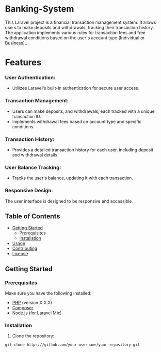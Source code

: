 # Banking-System

This Laravel project is a financial transaction management system. It allows users to make deposits and withdrawals, tracking their transaction history. The application implements various rules for transaction fees and free withdrawal conditions based on the user's account type (Individual or Business)..

# Features
### User Authentication:
- Utilizes Laravel's built-in authentication for secure user access.
### Transaction Management:
- Users can make deposits, and withdrawals, each tracked with a unique transaction ID.
- Implements withdrawal fees based on account type and specific conditions.
### Transaction History:
- Provides a detailed transaction history for each user, including deposit and withdrawal details.
### User Balance Tracking:
- Tracks the user's balance, updating it with each transaction.
### Responsive Design:
 The user interface is designed to be responsive and accessible.

## Table of Contents
- [Getting Started](#getting-started)
  - [Prerequisites](#prerequisites)
  - [Installation](#installation)
- [Usage](#usage)
- [Contributing](#contributing)
- [License](#license)

## Getting Started

### Prerequisites

Make sure you have the following installed:

- [PHP](https://www.php.net/) (version X.X.X)
- [Composer](https://getcomposer.org/)
- [Node.js](https://nodejs.org/) (for Laravel Mix)

### Installation

1. Clone the repository:

```bash
git clone https://github.com/your-username/your-repository.git
